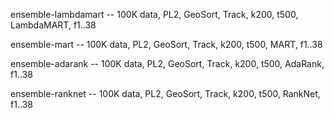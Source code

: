 ensemble-lambdamart -- 100K data, PL2, GeoSort, Track, k200, t500, LambdaMART, f1..38

ensemble-mart -- 100K data, PL2, GeoSort, Track, k200, t500, MART, f1..38

ensemble-adarank -- 100K data, PL2, GeoSort, Track, k200, t500, AdaRank, f1..38

ensemble-ranknet -- 100K data, PL2, GeoSort, Track, k200, t500, RankNet, f1..38
